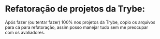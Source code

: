 # Refatoração de projetos da Trybe: 

Após fazer (ou tentar fazer) 100% nos projetos da Trybe, copio os arquivos para cá para refatoração, assim posso manejar tudo sem me preocupar com os avaliadores. 
